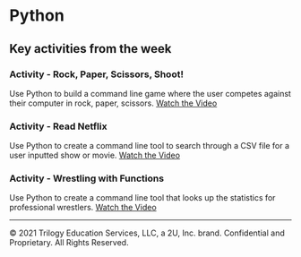 # Python

## Key activities from the week

### Activity - Rock, Paper, Scissors, Shoot!

Use Python to build a command line game where the user competes against their computer in rock, paper, scissors.
[Watch the Video](https://youtu.be/TjWOZDY00WA)

### Activity - Read Netflix

Use Python to create a command line tool to search through a CSV file for a user inputted show or movie.
[Watch the Video](https://youtu.be/Y3TRABzAfho)

### Activity - Wrestling with Functions

Use Python to create a command line tool that looks up the statistics for professional wrestlers.
[Watch the Video](https://youtu.be/Logbtv4oQlc)

- - -

© 2021 Trilogy Education Services, LLC, a 2U, Inc. brand. Confidential and Proprietary. All Rights Reserved.
